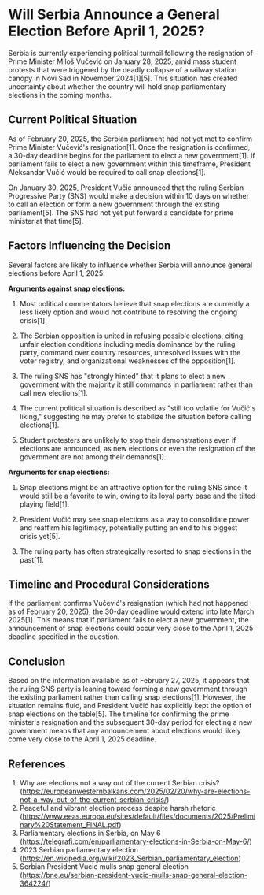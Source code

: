 # Will Serbia Announce a General Election Before April 1, 2025?

Serbia is currently experiencing political turmoil following the resignation of Prime Minister Miloš Vučević on January 28, 2025, amid mass student protests that were triggered by the deadly collapse of a railway station canopy in Novi Sad in November 2024[1][5]. This situation has created uncertainty about whether the country will hold snap parliamentary elections in the coming months.

## Current Political Situation

As of February 20, 2025, the Serbian parliament had not yet met to confirm Prime Minister Vučević's resignation[1]. Once the resignation is confirmed, a 30-day deadline begins for the parliament to elect a new government[1]. If parliament fails to elect a new government within this timeframe, President Aleksandar Vučić would be required to call snap elections[1].

On January 30, 2025, President Vučić announced that the ruling Serbian Progressive Party (SNS) would make a decision within 10 days on whether to call an election or form a new government through the existing parliament[5]. The SNS had not yet put forward a candidate for prime minister at that time[5].

## Factors Influencing the Decision

Several factors are likely to influence whether Serbia will announce general elections before April 1, 2025:

**Arguments against snap elections:**

1. Most political commentators believe that snap elections are currently a less likely option and would not contribute to resolving the ongoing crisis[1].

2. The Serbian opposition is united in refusing possible elections, citing unfair election conditions including media dominance by the ruling party, command over country resources, unresolved issues with the voter registry, and organizational weaknesses of the opposition[1].

3. The ruling SNS has "strongly hinted" that it plans to elect a new government with the majority it still commands in parliament rather than call new elections[1].

4. The current political situation is described as "still too volatile for Vučić's liking," suggesting he may prefer to stabilize the situation before calling elections[1].

5. Student protesters are unlikely to stop their demonstrations even if elections are announced, as new elections or even the resignation of the government are not among their demands[1].

**Arguments for snap elections:**

1. Snap elections might be an attractive option for the ruling SNS since it would still be a favorite to win, owing to its loyal party base and the tilted playing field[1].

2. President Vučić may see snap elections as a way to consolidate power and reaffirm his legitimacy, potentially putting an end to his biggest crisis yet[5].

3. The ruling party has often strategically resorted to snap elections in the past[1].

## Timeline and Procedural Considerations

If the parliament confirms Vučević's resignation (which had not happened as of February 20, 2025), the 30-day deadline would extend into late March 2025[1]. This means that if parliament fails to elect a new government, the announcement of snap elections could occur very close to the April 1, 2025 deadline specified in the question.

## Conclusion

Based on the information available as of February 27, 2025, it appears that the ruling SNS party is leaning toward forming a new government through the existing parliament rather than calling snap elections[1]. However, the situation remains fluid, and President Vučić has explicitly kept the option of snap elections on the table[5]. The timeline for confirming the prime minister's resignation and the subsequent 30-day period for electing a new government means that any announcement about elections would likely come very close to the April 1, 2025 deadline.

## References

1. Why are elections not a way out of the current Serbian crisis? (https://europeanwesternbalkans.com/2025/02/20/why-are-elections-not-a-way-out-of-the-current-serbian-crisis/)
2. Peaceful and vibrant election process despite harsh rhetoric (https://www.eeas.europa.eu/sites/default/files/documents/2025/Preliminary%20Statement_FINAL.pdf)
3. Parliamentary elections in Serbia, on May 6 (https://telegrafi.com/en/parliamentary-elections-in-Serbia-on-May-6/)
4. 2023 Serbian parliamentary election (https://en.wikipedia.org/wiki/2023_Serbian_parliamentary_election)
5. Serbian President Vucic mulls snap general election (https://bne.eu/serbian-president-vucic-mulls-snap-general-election-364224/)